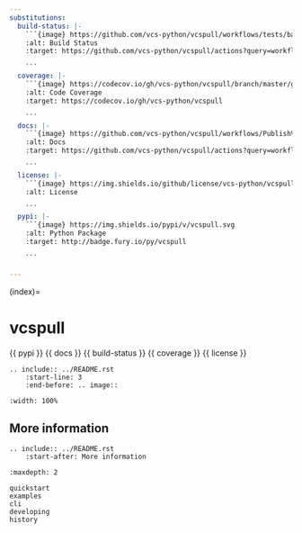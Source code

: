 ```yaml
---
substitutions:
  build-status: |-
    ```{image} https://github.com/vcs-python/vcspull/workflows/tests/badge.svg
    :alt: Build Status
    :target: https://github.com/vcs-python/vcspull/actions?query=workflow%3A"tests"

    ```
  coverage: |-
    ```{image} https://codecov.io/gh/vcs-python/vcspull/branch/master/graph/badge.svg
    :alt: Code Coverage
    :target: https://codecov.io/gh/vcs-python/vcspull

    ```
  docs: |-
    ```{image} https://github.com/vcs-python/vcspull/workflows/Publish%20Docs/badge.svg
    :alt: Docs
    :target: https://github.com/vcs-python/vcspull/actions?query=workflow%3A"Publish+Docs"

    ```
  license: |-
    ```{image} https://img.shields.io/github/license/vcs-python/vcspull.svg
    :alt: License

    ```
  pypi: |-
    ```{image} https://img.shields.io/pypi/v/vcspull.svg
    :alt: Python Package
    :target: http://badge.fury.io/py/vcspull

    ```

---
```


(index)=

# vcspull

{{ pypi }} {{ docs }} {{ build-status }} {{ coverage }} {{ license }}

```{eval-rst}
.. include:: ../README.rst
    :start-line: 3
    :end-before: .. image::
```

```{image} _static/vcspull-demo.gif
:width: 100%

```

## More information

```{eval-rst}
.. include:: ../README.rst
    :start-after: More information
```

```{toctree}
:maxdepth: 2

quickstart
examples
cli
developing
history

```


